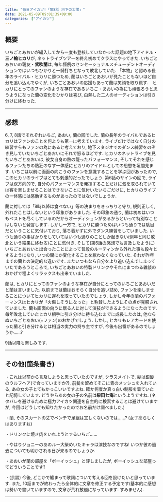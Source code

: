 ```yaml
---
title: "毎日アイカツ!「第8話 地下の太陽」"
date: 2021-05-09T09:01:39+09:00
categories: ["アイカツ"]
---
```

## 概要

いちごとあおいが編入してから一度も登校していなかった話題の地下アイドル・**三ノ輪ヒカリ**が, ネットライブツアーを終え初めてクラスにやってきた. いちごとあおいの親友・**紫吹蘭**は, 毎年恒例のセンセーショナルスチューデントオーディションではいつもひかりと一騎打ちとなって敗北していた. 「本物」と認める長年のライバル・ヒカリに勝つため, 蘭はいちごとあおいが見たこともないほど自分を追い込んでゆくが, いちごとあおいの応援もあって蘭は笑顔を取り戻す.　ヒカリにとってのファンのような存在であるいちご・あおいの為にも頑張ろうと思うようになった蘭の変化をひかりは喜び, 白熱した二人のオーディションは引き分けに終わった.

***

## 感想

6, 7, 8話でそれぞれいちご, あおい, 蘭の回でした. 蘭の長年のライバルであるヒカリはファンのことを何よりも第一に考えています. ライブだけではなく自分の練習すらもファンの為にあると考えており, 地下スタジオでのダンス練習をのぞき見していたいちごとあおいにそれで怒るほどです. ヒカリのネットライブを見たいちごとあおいは, 彼女自身の熱の籠ったパフォーマンス, そしてそれを感じるファンたちの熱狂のなす一体感にヒカリのアイドルとしての思想を垣間見ます. いちごは以前に画面の向こうのファンを意識することを学ぶ回があったので, このヒカリのライブはとても刺激的だったでしょう. 第6話のサインの回で, ライブは双方向的で, 自分のパフォーマンスを発揮することだけに気を取られていては客を楽しませることはできないことに気付いたいちごだけに, ヒカリのライブの一体感には感動するものがあったのではないでしょうか.

蘭に対しては「8時以降は食べない」等の決まりをきっちりと守り, 規則正しく, 外れたことはしないという印象がありました. その印象の通り, 蘭は初めはいつもベストを尽くしているのだからオーディションがあるからといって特別なことはしないと発言します. しかし一方で, ヒカリに勝つためはいつも通りでは駄目だということに気付いており, 落ち着かずに外でダンス練習をしていました. いつも通りの事ばかりをしていてはいつも通りのことしか起きない(例年と同じ敗北という結果に終わる)ことに気付き, そして([第6話の感想](https://aura-tks.github.io/portfolio/article/everydayaikatsu6/)でも言及したように)いちごとあおいと出会ったことによって普段のルーティンから外れた事も段々とするようになり, いつの間にか変化することを厭わなくなっていた. それが昨年までの蘭との決定的な違いです. またいつもなら自分をより追い込んでしまっていたであろうところで, いちごとあおいの特製ドリンクやそれにまつわる雑談のおかげで程よくリラックスも出来ていました.

蘭は, ヒカリにとってのファンのような存在が自分にとってのいちごとあおいだと蘭は言いました.  以前までは蘭はおそらく自分を追い詰め, ファンを楽しませることについてヒカリに遅れを取っていたのでしょう. しかし今年の蘭のパフォーマンスはヒカリが「火傷しそうになった」と称賛したようにその点が克服されていました. 蘭も画面の向うに居る人に対して演技ができるようになったのです. 毎年敗北していたヒカリ相手に引き分けに持ち込むまでに成長したのは, 他ならぬいちごとあおい(=ファン)のおかげでしょう. しかし, ヒカリもレアカードを使った蘭と引き分けるとは相当の実力の持ち主ですが, 今後も出番があるのでしょうか……?

9話以降も楽しみです.

***

## その他(箇条書き)

・これは以前から言及しようと思っていたのですが, クラスメイトで, 髪は銀髪のウルフヘア(で合っていますか?), 前髪を留めてそこに青のメッシュを入れている, あの女の子とてもかっこいいですよね. 確か何度か真っ白い制服を着ていたと記憶しています. どうやらあの女の子の名前は**柴田七海**というようですね. (ネタバレを避けるために極力アイカツ関連を自主的に検索することは避けていますが, 今回はどうしても知りたかったのでお名前だけ調べました.)

・蘭, そのスカートの丈でベンチで足組は宜しくないのでは……? (女子高らしくはありますね)

・ドリンクに焼き肉をいれようとするいちご……

・やはりジョニーのあのルー大柴めいたキャラは演技なのですね! いつか彼の過去についても明かされる日が来るのでしょうか.

・あおいが蘭の部屋を「ボーイッシュ」と評しましたが, ボーイッシュな部屋ってどういうことです?

・(余談) 今後, どこかで纏まって歌詞について考える回を設けたいと思っています. また, 10話までが終わったら全体的に文章を修正する予定です(基本的に感想は勢いで書いていますので, 文章が荒れ放題になっています. すみません).

***
